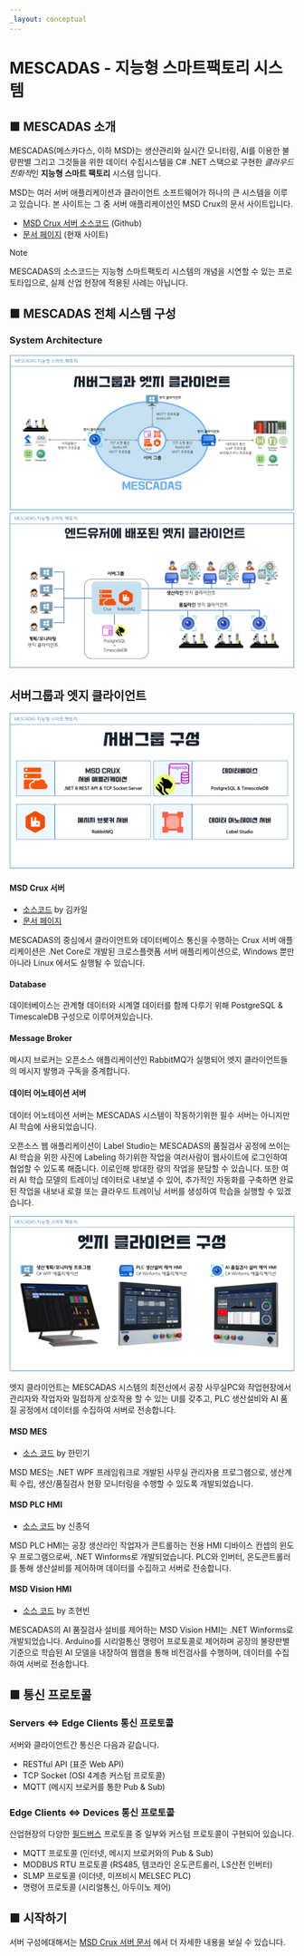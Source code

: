 ```yaml
---
_layout: conceptual
---
```


# MESCADAS - 지능형 스마트팩토리 시스템

## ■ MESCADAS 소개

MESCADAS(메스카다스, 이하 MSD)는 생산관리와 실시간 모니터링, AI를 이용한 불량판별 그리고 그것들을 위한 데이터 수집시스템을 C# .NET 스택으로 구현한 *클라우드 친화적*인 **지능형 스마트 팩토리** 시스템 입니다.

MSD는 여러 서버 애플리케이션과 클라이언트 소프트웨어가 하나의 큰 시스템을 이루고 있습니다. 본 사이트는 그 중 서버 애플리케이션인 MSD Crux의 문서 사이트입니다.

* [MSD Crux 서버 소스코드](https://github.com/KyleOpenGit/Msd-Crux-repo) (Github)
* [문서 페이지](docs/introduction.md)  (현재 사이트)

> [!NOTE]
> MESCADAS의 소스코드는 지능형 스마트팩토리 시스템의 개념을 시연할 수 있는 프로토타입으로, 실제 산업 현장에 적용된 사례는 아닙니다.

## ■ MESCADAS 전체 시스템 구성

### System Architecture

![시스템 아키텍처](res/img/system-architecture.jpg)
![배포 후 시스템 아키텍처](res/img/system-architecture-deployed.jpg)

## 서버그룹과 엣지 클라이언트

![서버그룹](res/img/server-group.jpg)

#### MSD Crux 서버

- [소스코드](https://github.com/KyleOpenGit/Msd-Crux-repo) by 김카일
- [문서 페이지](docs/introduction.md)

MESCADAS의 중심에서 클라이언트와 데이터베이스 통신을 수행하는 Crux 서버 애플리케이션은 .Net Core로 개발된 크로스플랫폼 서버 애플리케이션으로, Windows 뿐만 아니라 Linux 에서도 실행될 수
있습니다.

#### Database

데이터베이스는 관계형 데이터와 시계열 데이터를 함께 다루기 위해 PostgreSQL & TimescaleDB 구성으로 이루어져있습니다.

#### Message Broker

메시지 브로커는 오픈소스 애플리케이션인 RabbitMQ가 실행되어 엣지 클라이언트들의 메시지 발행과 구독을 중계합니다.

#### 데이터 어노테이션 서버

데이터 어노테이션 서버는 MESCADAS 시스템이 작동하기위한 필수 서버는 아니지만 AI 학습에 사용되었습니다.

오픈소스 웹 애플리케이션이 Label Studio는 MESCADAS의 품질검사 공정에 쓰이는 AI 학습을 위한 사진에 Labeling 하기위한 작업을 여러사람이 웹사이트에 로그인하여 협업할 수 있도록 해줍니다.
이로인해 방대한 량의 작업을 분담할 수 있습니다.
또한 여러 AI 학습 모델의 트레이닝 데이터로 내보낼 수 있어, 추가적인 자동화를 구축하면 완료된 작업을 내보내 로컬 또는 클라우드 트레이닝 서버를 생성하여 학습을 실행할 수 있겠습니다.

![엣지 클라이언트 구성](res/img/edge-clients.jpg)

엣지 클라이언트는 MESCADAS 시스템의 최전선에서 공장 사무실PC와 작업현장에서 관리자와 작업자와 밀접하게 상호작용 할 수 있는 UI를 갖추고, PLC 생산설비와 AI 품질 공정에서 데이터를 수집하여 서버로
전송합니다.

#### MSD MES

- [소스 코드](https://github.com/hmk904/HyunDaiINJ) by 한민기

MSD MES는 .NET WPF 프레임워크로 개발된 사무실 관리자용 프로그램으로, 생산계획 수립, 생산/품질검사 현황 모니터링을 수행할 수 있도록 개발되었습니다.

#### MSD PLC HMI

- [소스 코드](https://github.com/Appsperance/MES_Project) by 신종덕

MSD PLC HMI는 공장 생산라인 작업자가 콘트롤하는 전용 HMI 디바이스 컨셉의 윈도우 프로그램으로써, .NET Winforms로 개발되었습니다. PLC와 인버터, 온도콘트롤러를 통해 생산설비를 제어하며
데이터를 수집하고 서버로 전송합니다.

#### MSD Vision HMI

- [소스 코드](https://github.com/JoHB94/VP_QM_winform) by 조현빈

MESCADAS의 AI 품질검사 설비를 제어하는 MSD Vision HMI는 .NET Winforms로 개발되었습니다. Arduino를 시리얼통신 명령어 프로토콜로 제어하며 공장의 불량판별 기준으로 학습된 AI
모델을 내장하여 웹캠을 통해 비전검사를 수행하며, 데이터를 수집하여 서버로 전송합니다.

## ■ 통신 프로토콜

### Servers ⇔ Edge Clients 통신 프로토콜

서버와 클라이언트간 통신은 다음과 같습니다.

- RESTful API (표준 Web API)
- TCP Socket (OSI 4계층 커스텀 프로토콜)
- MQTT (메시지 브로커를 통한 Pub & Sub)

### Edge Clients ⇔ Devices 통신 프로토콜

산업현장의 다양한 [필드버스](https://en.wikipedia.org/wiki/Fieldbus) 프로토콜 중 일부와 커스텀 프로토콜이 구현되어 있습니다.

- MQTT 프로토콜 (인터넷, 메시지 브로커와의 Pub & Sub)
- MODBUS RTU 프로토콜 (RS485, 템코라인 온도콘트롤러, LS산전 인버터)
- SLMP 프로토콜 (이더넷, 미쯔비시 MELSEC PLC)
- 명령어 프로토콜 (시리얼통신, 아두이노 제어)

## ■ 시작하기

서버 구성에대해서는 [MSD Crux 서버 문서](docs/introduction.md) 에서 더 자세한 내용을 보실 수 있습니다.
